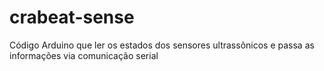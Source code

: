 # crabeat-sense
Código Arduino que ler os estados dos sensores ultrassônicos e passa as informações via comunicação serial
